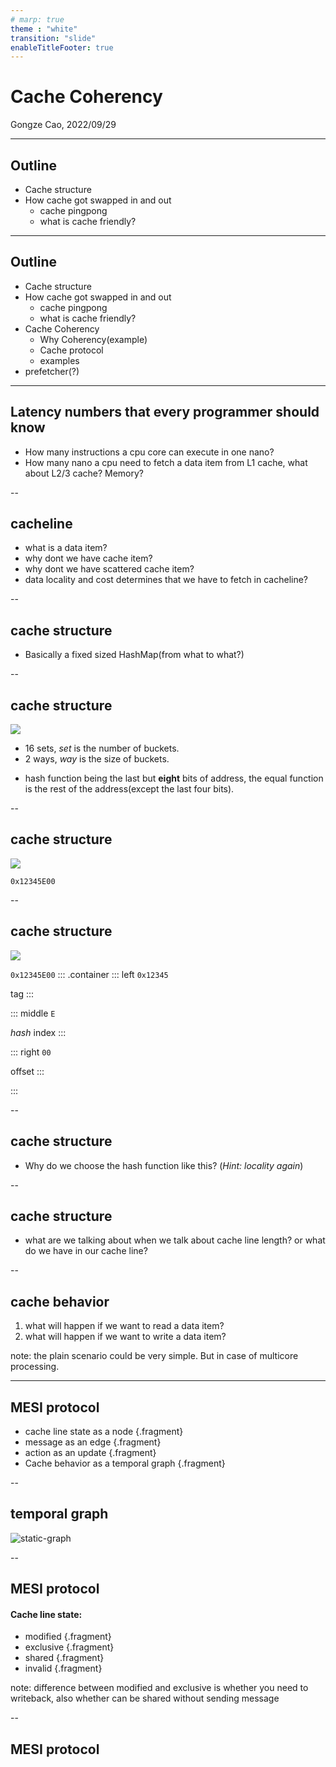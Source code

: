 ```yaml
---
# marp: true
theme : "white"
transition: "slide"
enableTitleFooter: true
---
```


# Cache Coherency

Gongze Cao, 2022/09/29

---

<!-- .slide: data-auto-animate -->

## Outline
* Cache structure
* How cache got swapped in and out
    * cache pingpong
    * what is cache friendly?

---

<!-- .slide: data-auto-animate -->

## Outline
* Cache structure
* How cache got swapped in and out
    * cache pingpong
    * what is cache friendly?
* Cache Coherency
    * Why Coherency(example)
    * Cache protocol
    * examples
* prefetcher(?)
---

## Latency numbers that every programmer should know

* How many instructions a cpu core can execute in one nano?
* How many nano a cpu need to fetch a data item from L1 cache, what about L2/3 cache? Memory?
<!-- pretty much like you are doing homework, but you have to fetch and hand in the homework from and to the office. Of course you will put some homework to the desk next by -->
--

## cacheline
* what is a data item?
* why dont we have cache item?
* why dont we have scattered cache item?
* data locality and cost determines that we have to fetch in cacheline?

--

## cache structure
* Basically a fixed sized HashMap(from what to what?)
<!-- address to cache line, but not precisely, as we will see -->

--

## cache structure

![](./static/cache-structure.png)
* 16 sets, *set* is the number of buckets.
* 2 ways, *way* is the size of buckets.
<!-- for a hash map we need to determine, what is the hash function, what is the equal function -->
* hash function being the last but **eight** bits of address, the equal function is the rest of the address(except the last four bits).

--

## cache structure
<!-- .slide: data-auto-animate -->


![](./static/cache-structure.png)

`0x12345E00`

--

## cache structure
<!-- .slide: data-auto-animate -->


![](./static/cache-structure.png)

`0x12345E00`
::: .container
::: left
`0x12345`

tag
:::

::: middle
`E`

*hash* index
:::

::: right
`00`

offset
:::

::: 

--

## cache structure

* Why do we choose the hash function like this? (*Hint: locality again*)

--

## cache structure

* what are we talking about when we talk about cache line length?
or what do we have in our cache line?

--


## cache behavior
1. what will happen if we want to read a data item?
2. what will happen if we want to write a data item?

note: the plain scenario could be very simple. But in case of multicore processing.


---

## MESI protocol

* cache line state as a node {.fragment}
* message as an edge {.fragment}
* action as an update {.fragment}
* Cache behavior as a temporal graph {.fragment}

--

## temporal graph

![static-graph](./static/temporal_graph.png)

--

## MESI protocol

#### Cache line state:
* modified {.fragment}
* exclusive {.fragment}
* shared {.fragment}
* invalid {.fragment}

note: difference between modified and exclusive is whether you need to writeback, also whether can be shared without sending message


--

## MESI protocol

